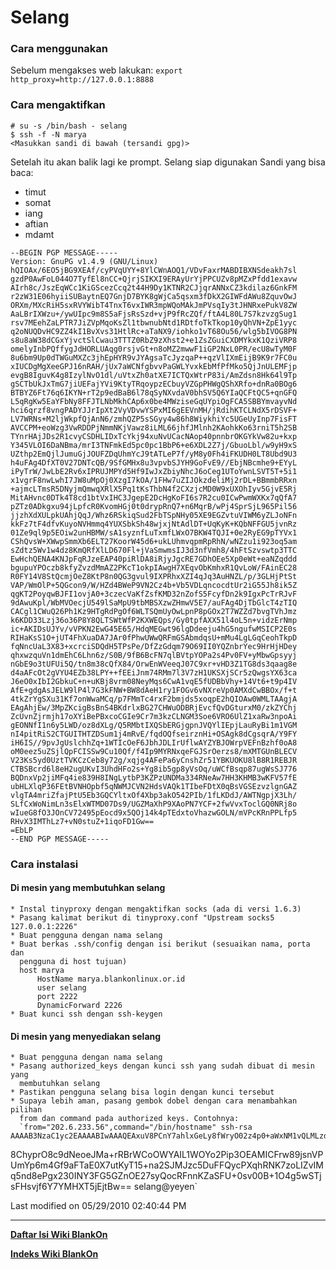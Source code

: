 # Selang
### Cara menggunakan
Sebelum mengakses web lakukan:
`export http_proxy=http://127.0.0.1:8888`

### Cara mengaktifkan

```
# su -s /bin/bash - selang
$ ssh -f -N marya
<Masukkan sandi di bawah (tersandi gpg)>
```

Setelah itu akan balik lagi ke prompt. Selang siap digunakan
Sandi yang bisa baca:
- timut
- somat
- iang
- aftian
- mdamt

```
--BEGIN PGP MESSAGE-----
Version: GnuPG v1.4.9 (GNU/Linux)
hQIOAx/6EO5jBG9XEAf/cyPVqUYY+8YlCWnAOQ1/VDvFaxrMABDIBXNSdeakh7sl
gzdP0AwFoL044O7TyfEl8nCC+QjrjSIKXI9ERAyUrYjPPCUZv8pMZxPfdd1exavw
AIrh8c/JszEqWCc1KiGScezCcq2t44H9Dy1KTNR2CJjqrANNxCZ3kdilaz6GnkFM
r2zW31E06hyiiSUBaytnEQ7GnjD7BYK8gWjCa5qsxm3fDkX2GIWFdAWu8ZquvOwJ
ORXm/MXcRiH5sxRVYWibT4TnxT6vxIWR3mpWQoMAkJmPVsqIy3tJHNRxePukV8ZW
AaLBrIXWzu+/ywUIpc9m8S5aFjsRsSzd+vjP9fRcZQf/ftA4L80L7S7kzvzgSug1
rsv7MEehZaLPTR7JiZVpMqoKsZl1tbwnubNtd1RDtfoTkTkop10yQhVN+ZpE1yyc
q2oNUQDvHC9ZZ4kI1BvXvs31HtlRc+aTaNX9/iohko1vT68Ou56/wlg5bIVOG8PN
s8u8aW38dCGxYjvctSlCwau3TTTZ0RbZ9zXhst2+e1ZsZGuiCXDMYkxK1QziVRP8
omelyInbPQffygJdHORLUAqg0rsjvGt+n8oMZ2mwwF1iGP2NxL0PR/ecU8wTyM0F
8u6bm9Up0dTWGuMXZc3jhEpHYR9vJYAgsaTcJyzqaP++qzVlIXmEijB9K9r7FC0u
xIUCDgMgXeeGPJ16nRAH/jUx7aWCNfgbvvPaGWLYvxkEbMfPfMko5QjJnULEMFjp
evgB8IguvK4g8IzylNvO1dl/uVtxZh0atXE7ICTQxWtrP83i/AmZdsn8Hk64l9Tp
gSCTbUkJxTmG7jiUEFajYVi9KtyTRqoypzECbuyVZGpPHWgQShXRfo+dnRa0BOg6
BTBYZ6Ft76q6IKYN+rT2p9edBaB6l78qSyNXvdaV0bhSV5Q6YIaQCFtQC5+qnGFQ
L5qRgKw5EaYFbNy8FFJTLNbMkhCAp6x0be4MWziseGqUYpiOgFCA5SBBYmvayvNd
hci6qrzf8vngPADYJJrIpXt2VyVDvwYSPxMI6gEEVnMH/jRdihKTCLNdX5rDSVF+
LV7WRNs+M2ljWkpfQjAnN6/zmhQZP5sSGyy4w86h8WiykhiYc5UGeUyInp7FisFT
AVCCPM+eoWzg3VwRDDPjNmmNKjVawz8iLML66jhfJMlnh2KAohkKo63rniT5h2SB
TYnrHAjJDs2R1cvyCSDHLIDxTcYkj94xuNvUCacNAop40pnnbrOKGYkVw82u+kxp
Y345VLOI6DaNBma/mrI3TNFmkEd5pc0pc1BbP6+e6XDL2Z7j/GbuoLbl/w9yH9xS
UZthp2EmQjlJumuGjJOUFZDqUhmYcJ9tATLeP7f/yM8y0Fh4iFKUDH0LT8Ubd9U3
h4uFAg4DfXT0V27DNTcQB/9SfGMHx8u3vpvbSJYH9GoFvE9//EbjNBcmhe9+EYyL
iPyTrW/JwLbE2Rv6xIPRUJMPYd5Hf9IwJxZbiyNhcJ6oCeg1UToYwnLSVT5T+5i1
x1vgrF8nwLwhI7JW8uMpOj0XzgI7kOA/1FHw7uZIJOkzdeliMj2rDL+BBmmbRRxn
+ajmcLTmsR5DNyjmQmwqXRlX5Pq1tKsThbN4f2CXzjcMD0W9xUXOhIyv5GjvE5Rj
MitAHvnc0DTk4T8cd1btVxIHC3JgepE2DcHgKoFI6s7R2cu0ICwPwmWXKx7qQfA7
pZTz0ADkgxu94jLpfcR0KvomHGj0t0drypRnQ7+n6MqrB/wPj4SprSjL965Pil56
jjzhXdXULpkUAhjQqJ/Whz6RSkiqSud2FbTSpNHy05XE9EGZvtuVIWM6yZLJoNFn
kkFz7tF4dfvKuyoNVHmmq4YUXSbkSh48wjxjNtAdlDT+UqKyK+KQbNFFGU5jvnRz
01Ze9ql9p5EOiw2unHBMW/sA1syznfLuTxmfLWxO7BKW4TQJI+0e2RyEG9pTYVx1
CShQvsW+XWwpSmmXb6ELT27KoorW45d6+ukLUhmvqpmRpRhN/wNZzu1i923oq5am
sZdtz5Wv1w4dz8KmQRfXlLD670Fl+jVaSmwmsIJ3d3nfVmh8/4hFtSzvswtp3TTC
EwHchQENA4KNJpFqRJzeEAP40piRlDA8iRjyJgcRE7GDhOEe5Xp0eWt+eaNZqddd
bgupuYPOczb8kfyZvzdMmAZ2PKcT1okpIAwgH7XEqvObKmhxR1QvLoW/FAinEC28
R0FY14V8StQcmjOeZ8KtP8n0QG3gvul9IXPRhxXZI4qJq3AuHNZL/p/3GLHjPtSt
VAP/WmOlP+5QGcon9/W/HZd4BWeP9VN2Cz4b+Vb5VDLqncocdtUr2iG55Jh8ik5Z
qgKT2PoyqwBJFI1ovjA0+3czecVaKfZsfKMD32nZofS5FcyfDn2k9IgxPcTrRJvF
9dAwuKpl/WbMVOecjU549lSaMpU9tbMBSXzwZHmwV5E7/auFAg4DjTbGlcT4zTIQ
CACgl1CWuQ26Ph1Kz9HTgRdPgOf6WLTSQmUyOwLpnP8pGOx2T7WZZd7bvgTVhJmz
k6KDD33Lzj36o36P8Y8QLTSWtWfP2KXWEQps/Gy0tpfAXX51l4oL5n+vidzErNmp
ic+AKIDsUJYv/vVPKN2EwG45E65/HdqMEGwt96lgDdeeju4hG5ngufwMSICP2E0s
RIHaKsS1O+jUT4FhXuaDA7JAr0fPhwUWwQRFmGSAbmdqsU+mMu4LgLGqCeohTkpD
fqNncUaL3X83+xcrciSDQdH5TPsPe/DfZzGdqm79O69II0YQZnbrYec9HrHjHDey
qhxwzquVn1dmEhC6Lhn6z/S0B/9fB6BcFN7qlBVtpYOPa2s4Pv0FV+yMbwGpsyyj
nGbE9o3tUFUi5Q/tn8m38cQfX84/OrwEnWVeeqJ07C9xr+vHD3Z1TG8ds3qaag8e
d4aAFcOt2gVYU4EZb38LPY++fEEiJnm74RMm7l3V7zH1UKSXjSCr5zQwgsYX63ca
J6eO0xIbI2GbkuC+n+uKBj8vrm08NeyMqs6CwA1vqE5fUDBbVhy+14Vt6+t9p4IV
AfE+gdgAsJELW9lP4l7G3kFNW+BW8dAeH1ry1FOGv6vNXreVp0AMXdCwBBOx/f+t
4tkZrYgSXu31Kf7onWwaMCq/p7FMmTc4rxF2bmjds5xoqpE2hQIOAw0WMLTAAgjA
EAgAhjEw/3MpZKcigBsBnS4BKdrlxBG27CHWuODBRjEvcfQvDGturxM0/zkZYChj
ZcUvnZjrmjh17oXYiBePBxcoCGIe9Cr7m3kzCLNGM3Soe6VRO6UlZ1xaRw3npoAi
gEONNfI1n6y5LWD/oz8dXLg/Q5RMbtIXQSbERGjgpnJVQYlIEpjLauRyBi1m1VGM
nI4pitRiS2CTGUITHTZDSum1j4mRvE/fqdOQfseirznHi+OSAgk8dCgsqrA/Y9FY
iH6IS//9pvJgUslchhZq+1WTIcOeF6JbhJDLIrUflwAYZYBJOWrpVEFnBzhf0oA8
oM0eez5uZSjlQpFCISSw9Cu10Qf/f4Ip9MYRNxqeFGJSrOerzs8/mXMTGUnBLECV
V23Ks5yd0UztTVKCzCeb8y72g/xqjg4AFePa6yCnshZr51YBKUOKU8lB8R1REBJR
CTBSBcrd6l8eH2ugUKvI3UhdHFo2s+Yg8ib5gp8yVsOq/uWCfBsqp87ugWsSJ776
BQDnxVp2jiMFq4ie839H8INgLytbP3KZPzUNDMa334RNeAw7HH3KHMB3wKFV57fE
ubHLXlqP36FEtBVNHOpbf5qNWMJCVN2HdsVAQk1TIbeFDtX0qBsVGSEzvzlgnGAZ
vlgTA4mriZfajPtU5Eb3GQCYltxOf4Xbp3akO542PIb/1fLKDdJ/AWTNgpjX3Lh/
SLfCxWoNimLn3sElxWTMD07Ds9/UGZMaXhP9XAoPN7YCF+2fwVvxToclGQ0NRj8o
wIueG8fO3JOnCV72495pEocd9x5QOj14k4pTEdxtoVhazwGOLN/mVPcKRnPPLfp5
RHvX3IMThLz7+vN0stuZ+1iqoFD1Gw==
=EbLP
--END PGP MESSAGE-----
```

### Cara instalasi
#### Di mesin yang membutuhkan selang
    * Instal tinyproxy dengan mengaktifkan socks (ada di versi 1.6.3)
    * Pasang kalimat berikut di tinyproxy.conf "Upstream socks5 127.0.0.1:2226"
    * Buat pengguna dengan nama selang
    * Buat berkas .ssh/config dengan isi berikut (sesuaikan nama, porta dan
      pengguna di host tujuan)
      host marya
          HostName marya.blankonlinux.or.id
          user selang
          port 2222
          DynamicForward 2226
    * Buat kunci ssh dengan ssh-keygen

#### Di mesin yang menyediakan selang
    * Buat pengguna dengan nama selang
    * Pasang authorized_keys dengan kunci ssh yang sudah dibuat di mesin yang
      membutuhkan selang
    * Pastikan pengguna selang bisa login dengan kunci tersebut
    * Supaya lebih aman, pasang gembok dobel dengan cara menambahkan pilihan
      from dan command pada authorized keys. Contohnya:
      `from="202.6.233.56",command="/bin/hostname" ssh-rsa AAAAB3NzaC1yc2EAAAABIwAAAQEAxuV8PCnY7ahlxGeLy8fWryO02z4p0+aWxNM1vQLMLzd10CpWTnOYiqyVZ7IDt4fr9vCUPFYzf4sfwWCJzvyJDkBwJfourLo2hAPzosxNNXDtPMOvCYKW12CwtLtLgWZq09wgiCzYbIdK3Rs3/
8ChyprO8c9dNeoeJMa+rRBrWCoOWYAIL1WOYo2Pip3OEAMICFrw89jsnVPUmYp6m4Gf9aFTaE0X7utKyT15+na2SJMJzc5DuFFQycPXqhRNK7zoLIZvIMq5nd8ePgx230INY3FG5GZnOE27syQocRFnnKZaSFU+0sv00B+1O4g5wSTjsFHsvjf6Y7YMHXT5jEjtBw== selang@yeyen`

Last modified on 05/29/2010 02:40:44 PM
    
 
 
 
 
 
---
[**Daftar Isi Wiki BlankOn**](/DaftarIsi/README.md)
 
[**Indeks Wiki BlankOn**](/Indeks.md)
